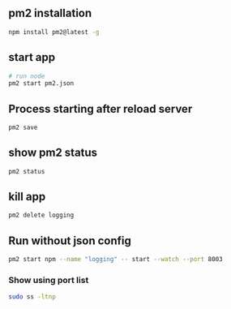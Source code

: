 ## pm2 installation
```sh
npm install pm2@latest -g
```

## start app
```sh
# run node
pm2 start pm2.json
```

## Process starting after reload server
```sh
pm2 save
```

## show pm2 status
```sh
pm2 status
```

## kill app
```sh
pm2 delete logging
```

## Run without json config
```sh
pm2 start npm --name "logging" -- start --watch --port 8003
```

### Show using port list
```sh
sudo ss -ltnp
```
